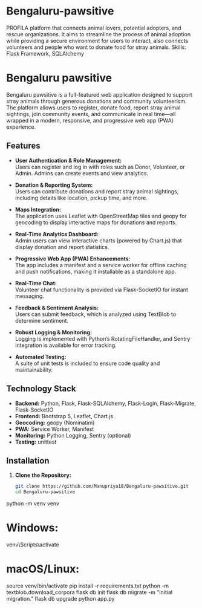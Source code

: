 # Bengaluru-pawsitive
PROFILA platform that connects animal lovers, potential adopters, and rescue organizations. It aims to streamline the process of animal adoption while providing a secure environment for users to interact, also connects volunteers and people who want to donate food for stray animals. Skills: Flask Framework, SQLAlchemy
# Bengaluru pawsitive

Bengaluru pawsitive is a full-featured web application designed to support stray animals through generous donations and community volunteerism. The platform allows users to register, donate food, report stray animal sightings, join community events, and communicate in real time—all wrapped in a modern, responsive, and progressive web app (PWA) experience.

## Features

- **User Authentication & Role Management:**  
  Users can register and log in with roles such as Donor, Volunteer, or Admin. Admins can create events and view analytics.

- **Donation & Reporting System:**  
  Users can contribute donations and report stray animal sightings, including details like location, pickup time, and more.

- **Maps Integration:**  
  The application uses Leaflet with OpenStreetMap tiles and geopy for geocoding to display interactive maps for donations and reports.

- **Real-Time Analytics Dashboard:**  
  Admin users can view interactive charts (powered by Chart.js) that display donation and report statistics.

- **Progressive Web App (PWA) Enhancements:**  
  The app includes a manifest and a service worker for offline caching and push notifications, making it installable as a standalone app.

- **Real-Time Chat:**  
  Volunteer chat functionality is provided via Flask-SocketIO for instant messaging.

- **Feedback & Sentiment Analysis:**  
  Users can submit feedback, which is analyzed using TextBlob to determine sentiment.

- **Robust Logging & Monitoring:**  
  Logging is implemented with Python’s RotatingFileHandler, and Sentry integration is available for error tracking.

- **Automated Testing:**  
  A suite of unit tests is included to ensure code quality and maintainability.

## Technology Stack

- **Backend:** Python, Flask, Flask-SQLAlchemy, Flask-Login, Flask-Migrate, Flask-SocketIO  
- **Frontend:** Bootstrap 5, Leaflet, Chart.js  
- **Geocoding:** geopy (Nominatim)  
- **PWA:** Service Worker, Manifest  
- **Monitoring:** Python Logging, Sentry (optional)  
- **Testing:** unittest

## Installation

1. **Clone the Repository:**
   ```bash
   git clone https://github.com/Manupriya18/Bengaluru-pawsitive.git
   cd Bengaluru-pawsitive
python -m venv venv
# Windows:
venv\Scripts\activate
# macOS/Linux:
source venv/bin/activate
pip install -r requirements.txt
python -m textblob.download_corpora
flask db init
flask db migrate -m "Initial migration."
flask db upgrade
python app.py
